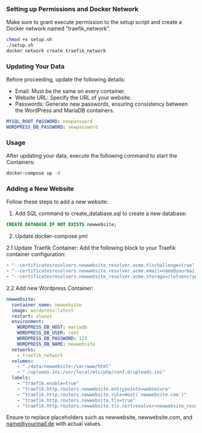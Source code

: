 ### Setting up Permissions and Docker Network

Make sure to grant execute permission to the setup script and create a Docker network named "traefik_network".

```bash
chmod +x setup.sh
./setup.sh
docker network create traefik_network
```

### Updating Your Data

Before proceeding, update the following details:

- Email: Must be the same on every container.
- Website URL: Specify the URL of your website.
- Passwords: Generate new passwords, ensuring consistency between the WordPress and MariaDB containers.

```yml
MYSQL_ROOT_PASSWORD: newpassword
WORDPRESS_DB_PASSWORD: newpassword
```

### Usage
After updating your data, execute the following command to start the Containers:

```bash
docker-compose up -d
```


### Adding a New Website
Follow these steps to add a new website:

1. Add SQL command to create_database.sql to create a new database:

```sql
CREATE DATABASE IF NOT EXISTS newwebsite;
```


2. Update docker-compose.yml

  2.1 Update Traefik Container:
  Add the following block to your Traefik container configuration:
  
  ```yml
  - "--certificatesresolvers.newwebsite_resolver.acme.tlschallenge=true"
  - "--certificatesresolvers.newwebsite_resolver.acme.email=name@yourmail.de"
  - "--certificatesresolvers.newwebsite_resolver.acme.storage=/letsencrypt/newwebsite.json"
  ```
  
  2.2 Add new Wordpress Container: 
  
  ```yml
  newwebsite:
    container_name: newwebsite
    image: wordpress:latest
    restart: always
    environment:
      WORDPRESS_DB_HOST: mariadb
      WORDPRESS_DB_USER: root
      WORDPRESS_DB_PASSWORD: 123
      WORDPRESS_DB_NAME: newwebsite
    networks:
      - traefik_network
    volumes:
      - "./data/newwebsite:/var/www/html"
      - "./uploads.ini:/usr/local/etc/php/conf.d/uploads.ini"
    labels:
      - "traefik.enable=true"
      - "traefik.http.routers.newwebsite.entrypoints=websecure"
      - "traefik.http.routers.newwebsite.rule=Host(`newwebsite.com`)"
      - "traefik.http.routers.newwebsite.tls=true"
      - "traefik.http.routers.newwebsite.tls.certresolver=newwebsite_resolver"
  ```

Ensure to replace placeholders such as newwebsite, newwebsite.com, and name@yourmail.de with actual values.
